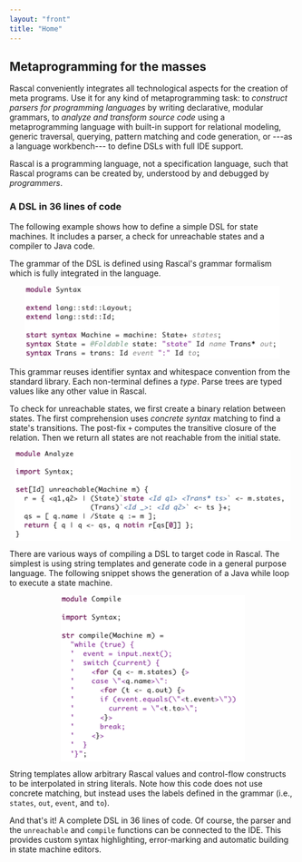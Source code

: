 ```yaml
---
layout: "front"
title: "Home"
---
```


## Metaprogramming for the masses

<p class="lead"> 

Rascal conveniently integrates all technological aspects for the creation of
meta programs.  Use it for any kind of metaprogramming task: to _construct
parsers for programming languages_ by writing declarative, modular grammars, to
_analyze and transform source code_ using a metaprogramming language with
built-in support for relational modeling, generic traversal, querying, pattern
matching and code generation, or ---as a language workbench--- to define DSLs
with full IDE support.

Rascal is a programming language, not a specification language, such that Rascal
programs can be created by, understood by and debugged by _programmers_.
</p>


### A DSL in 36 lines of code

The following example shows how to define a simple DSL for state machines. It includes a parser, a check for unreachable states and a compiler to Java code. 

The grammar of the DSL is defined using Rascal's grammar formalism which is fully integrated in the language.

<img src="/assets/img/SyntaxSTM.png" alt="SyntaxSTM" style="width:450px; display: block; margin-left: auto; margin-right: auto;"/>

This grammar reuses identifier syntax and whitespace convention from the standard library. Each non-terminal defines a *type*. Parse trees are typed values like any other value in Rascal.

To check for unreachable states, we first create a binary relation between states. The first comprehension uses *concrete syntax* matching to find a state's transitions. The post-fix `+` computes the transitive closure of the relation. Then  we return all states are not reachable from the initial state.

<img src="/assets/img/AnalyzeSTM.png" alt="AnalyzeSTM" style="width:487px; display: block; margin-left: auto; margin-right: auto;"/>

There are various ways of compiling a DSL to target code in Rascal. The simplest is using string templates and generate code in a general purpose language. The following snippet shows the generation of a Java while loop to execute a state machine.

<img src="/assets/img/CompileSTM.png" alt="CompileSTM" style="width:325px; display: block; margin-left: auto; margin-right: auto;"/>


String templates allow arbitrary Rascal values and control-flow constructs to be interpolated in string literals. Note how this code does not use concrete matching, but instead uses the labels defined in the grammar (i.e., `states`, `out`, `event`, and `to`).

And that's it! A complete DSL in 36 lines of code. Of course, the parser and the `unreachable` and `compile` functions can be connected to the IDE. This provides custom syntax highlighting, error-marking and automatic building in state machine editors.





